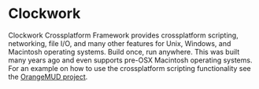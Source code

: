 # Clockwork
Clockwork Crossplatform Framework provides crossplatform scripting, networking, file I/O, and many other features for Unix, Windows, and Macintosh operating systems. Build once, run anywhere. This was built many years ago and even supports pre-OSX Macintosh operating systems. For an example on how to use the crossplatform scripting functionality see the [OrangeMUD project](https://github.com/nolancs/OrangeMUD). 
